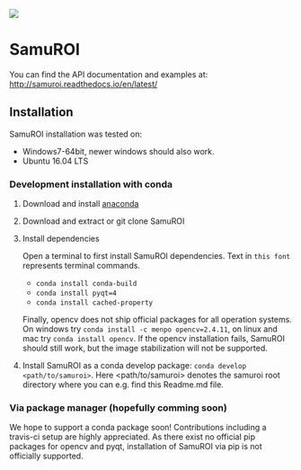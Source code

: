 [<img src="https://readthedocs.org/projects/samuroi/badge/?version=latest">](http://samuroi.readthedocs.io/en/latest/?badge=latest)

# SamuROI
You can find the API documentation and examples at: http://samuroi.readthedocs.io/en/latest/

## Installation
SamuROI installation was tested on:
 - Windows7-64bit, newer windows should also work.
 - Ubuntu 16.04 LTS
 
### Development installation with conda
 1. Download and install [anaconda](https://www.continuum.io/downloads) 
 2. Download and extract or git clone SamuROI
 3. Install dependencies
 
    Open a terminal to first install SamuROI dependencies. Text in `this font` represents terminal commands.
    - `conda install conda-build` 
    - `conda install pyqt=4` 
    - `conda install cached-property` 
    
    Finally, opencv does not ship official packages for all operation systems.
    On windows try `conda install -c menpo opencv=2.4.11`, on linux and mac try `conda install opencv`.
    If the opencv installation fails, SamuROI should still work, but the image stabilization will not be supported.
 4. Install SamuROI as a conda develop package: `conda develop <path/to/samuroi>`. Here <path/to/samuroi> denotes the samuroi root directory where you can e.g. find this Readme.md file.
    
### Via package manager (hopefully comming soon)
We hope to support a conda package soon! Contributions including a travis-ci setup are highly appreciated.
As there exist no official pip packages for opencv and pyqt, installation of SamuROI via pip is not officially supported.
